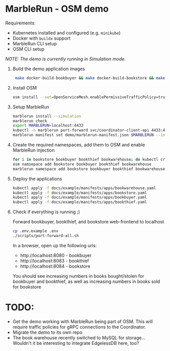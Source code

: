 # MarbleRun - OSM demo
Requirements:
* Kubernetes installed and configured (e.g. `minikube`)
* Docker with `buildx` support
* MarbleRun CLI setup
* OSM CLI setup

*NOTE: The demo is currently running in Simulation mode.*


1. Build the demo application images
  
    ```bash
     make docker-build-bookbuyer && make docker-build-bookstore && make docker-build-bookthief && make docker-build-bookwarehouse
    ```

1. Install OSM

    ```bash
    osm install --set=OpenServiceMesh.enablePermissiveTrafficPolicy=true --set=OpenServiceMesh.enableEgress=true
    ```

1. Setup MarbleRun
  
    ```bash
    marblerun install --simulation
    marblerun check
    export MARBLERUN=localhost:4433
    kubectl -n marblerun port-forward svc/coordinator-client-api 4433:4433 --address localhost >/dev/null &
    marblerun manifest set demo/marblerun-manifest.json $MARBLERUN --insecure
    ```

1. Create the required namespaces, add them to OSM and enable MarbleRun injection
  
    ```bash
    for i in bookstore bookbuyer bookthief bookwarehouse; do kubectl create ns $i; done
    osm namsepace add bookstore bookbuyer bookthief bookwarehouse
    marblerun namespace add bookstore bookbuyer bookthief bookwarehouse
    ```

1. Deploy the applications

    ```bash
    kubectl apply -f docs/example/manifests/apps/bookwarehouse.yaml
    kubectl apply -f docs/example/manifests/apps/bookstore.yaml
    kubectl apply -f docs/example/manifests/apps/bookbuyer.yaml
    kubectl apply -f docs/example/manifests/apps/bookthief.yaml
    ```

1. Check if everything is running ;)

    Forward bookbuyer, bookthief, and bookstore web-frontend to localhost
    ```bash
    cp .env.example .env
    ./scripts/port-forward-all.sh
    ```

    In a browser, open up the following urls:
    * http://localhost:8080 - bookbuyer
    * http://localhost:8083 - bookthief
    * http://localhost:8084 - bookstore

    You should see increasing numbers in books bought/stolen for bookbuyer and bookthief, as well as increasing numbers in books sold for bookstore

# TODO:
* Get the demo working with MarbleRun being part of OSM. This will require traffic policies for gRPC connections to the Coordinator.
* Migrate the demo to its own repo
* The book warehouse recently switched to MySQL for storage... Wouldn't it be interesting to integrate EdgelessDB here, too?
